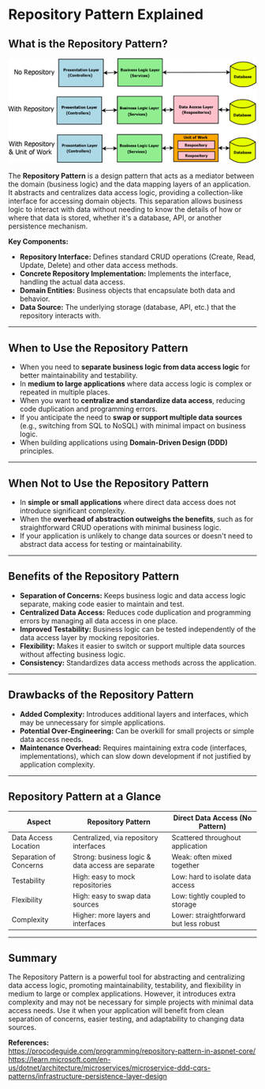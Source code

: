 # Repository Pattern Explained

## **What is the Repository Pattern?**

![Alt text](../images/repository.png)

The **Repository Pattern** is a design pattern that acts as a mediator between the domain (business logic) and the data mapping layers of an application. It abstracts and centralizes data access logic, providing a collection-like interface for accessing domain objects. This separation allows business logic to interact with data without needing to know the details of how or where that data is stored, whether it's a database, API, or another persistence mechanism.

**Key Components:**

- **Repository Interface:** Defines standard CRUD operations (Create, Read, Update, Delete) and other data access methods.
- **Concrete Repository Implementation:** Implements the interface, handling the actual data access.
- **Domain Entities:** Business objects that encapsulate both data and behavior.
- **Data Source:** The underlying storage (database, API, etc.) that the repository interacts with.

---

## **When to Use the Repository Pattern**

- When you need to **separate business logic from data access logic** for better maintainability and testability.
- In **medium to large applications** where data access logic is complex or repeated in multiple places.
- When you want to **centralize and standardize data access**, reducing code duplication and programming errors.
- If you anticipate the need to **swap or support multiple data sources** (e.g., switching from SQL to NoSQL) with minimal impact on business logic.
- When building applications using **Domain-Driven Design (DDD)** principles.

---

## **When Not to Use the Repository Pattern**

- In **simple or small applications** where direct data access does not introduce significant complexity.
- When the **overhead of abstraction outweighs the benefits**, such as for straightforward CRUD operations with minimal business logic.
- If your application is unlikely to change data sources or doesn't need to abstract data access for testing or maintainability.

---

## **Benefits of the Repository Pattern**

- **Separation of Concerns:** Keeps business logic and data access logic separate, making code easier to maintain and test.
- **Centralized Data Access:** Reduces code duplication and programming errors by managing all data access in one place.
- **Improved Testability:** Business logic can be tested independently of the data access layer by mocking repositories.
- **Flexibility:** Makes it easier to switch or support multiple data sources without affecting business logic.
- **Consistency:** Standardizes data access methods across the application.

---

## **Drawbacks of the Repository Pattern**

- **Added Complexity:** Introduces additional layers and interfaces, which may be unnecessary for simple applications.
- **Potential Over-Engineering:** Can be overkill for small projects or simple data access needs.
- **Maintenance Overhead:** Requires maintaining extra code (interfaces, implementations), which can slow down development if not justified by application complexity.

---

## **Repository Pattern at a Glance**

| Aspect                 | Repository Pattern                                | Direct Data Access (No Pattern)        |
| ---------------------- | ------------------------------------------------- | -------------------------------------- |
| Data Access Location   | Centralized, via repository interfaces            | Scattered throughout application       |
| Separation of Concerns | Strong: business logic & data access are separate | Weak: often mixed together             |
| Testability            | High: easy to mock repositories                   | Low: hard to isolate data access       |
| Flexibility            | High: easy to swap data sources                   | Low: tightly coupled to storage        |
| Complexity             | Higher: more layers and interfaces                | Lower: straightforward but less robust |

---

## **Summary**

The Repository Pattern is a powerful tool for abstracting and centralizing data access logic, promoting maintainability, testability, and flexibility in medium to large or complex applications. However, it introduces extra complexity and may not be necessary for simple projects with minimal data access needs. Use it when your application will benefit from clean separation of concerns, easier testing, and adaptability to changing data sources.

**References:**  
https://procodeguide.com/programming/repository-pattern-in-aspnet-core/  
https://learn.microsoft.com/en-us/dotnet/architecture/microservices/microservice-ddd-cqrs-patterns/infrastructure-persistence-layer-design
